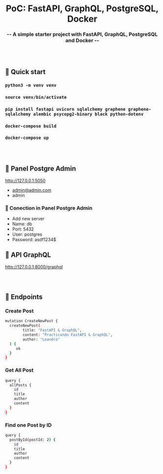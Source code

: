 <h1 align="center">
  PoC: FastAPI, GraphQL, PostgreSQL, Docker
</h1>

<h3 align="center">
  -- A simple starter project with FastAPI, GraphQL, PostgreSQL and Docker --
</h3>

<br/><br/>

## 🚀 Quick start

### `python3 -m venv venv`

### `source venv/bin/activate`

### `pip install fastapi uvicorn sqlalchemy graphene graphene-sqlalchemy alembic psycopg2-binary black python-dotenv`

### `docker-compose build`

### `docker-compose up`

<br/><br/>

## 🚀 Panel Postgre Admin
http://127.0.0.1:5050
- admin@admin.com
- admin

### 🚀 Conection in Panel Postgre Admin
- Add new server
- Name: db
- Port: 5432
- User: postgres
- Password: asdf1234$

## 🚀 API GraphQL
http://127.0.0.1:8000/graphql

<br/><br/>

## 🚀 Endpoints

### Create Post
```bash
mutation CreateNewPost {
  createNewPost(
    	title: "FastAPI & GraphQL", 
    	content: "Practicando FastAPI & GraphQL",
    	author: "Leandro"
  ) {
     ok
  }
}
```
### Get All Post
```bash
query {
  allPosts {
    id
    title
    author
    content
  }
}
```
### Find one Post by ID
```bash
query {
  postById(postId: 2) {
    id
    title
    author
    content
  }
}
```
